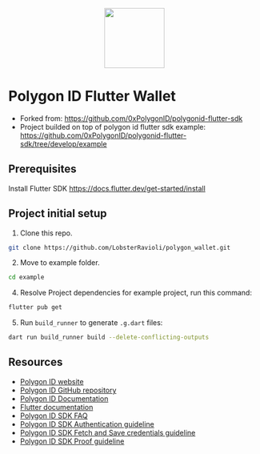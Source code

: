 <p align="center">
  <img src="example/assets/images/polygon_id_logo.svg" width="120" height="120">
</p>
 
# Polygon ID Flutter Wallet

- Forked from: https://github.com/0xPolygonID/polygonid-flutter-sdk
- Project builded on top of polygon id flutter sdk example: https://github.com/0xPolygonID/polygonid-flutter-sdk/tree/develop/example

## Prerequisites
Install Flutter SDK https://docs.flutter.dev/get-started/install

## Project initial setup
1.  Clone this repo.
```bash
git clone https://github.com/LobsterRavioli/polygon_wallet.git
```

2. Move to example folder.
```bash
cd example
```

4. Resolve Project dependencies for example project, run this command:
```bash
flutter pub get
```

5. Run `build_runner` to generate `.g.dart` files:
```bash
dart run build_runner build --delete-conflicting-outputs
```

## Resources

- [Polygon ID website](https://polygon.technology/polygon-id/)
- [Polygon ID GitHub repository](https://github.com/0xPolygonId/)
- [Polygon ID Documentation](https://0xpolygonid.github.io/tutorials/)
- [Flutter documentation](https://flutter.dev/docs)
- [Polygon ID SDK FAQ](https://github.com/0xPolygonID/polygonid-flutter-sdk/blob/develop/FAQ.md)
- [Polygon ID SDK Authentication guideline](https://github.com/0xPolygonID/polygonid-flutter-sdk/blob/develop/AUTH.md)
- [Polygon ID SDK Fetch and Save credentials guideline](https://github.com/0xPolygonID/polygonid-flutter-sdk/blob/develop/FETCH_CRED.md)
- [Polygon ID SDK Proof guideline](https://github.com/0xPolygonID/polygonid-flutter-sdk/blob/develop/PROOF.md)
